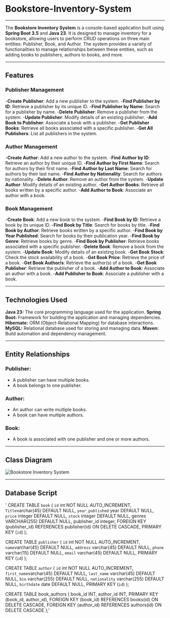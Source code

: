 # Bookstore-Inventory-System
___
The **Bookstore Inventory System** is a console-based application built using **Spring Boot 3.5** and **Java 23**. It is designed to manage inventory for a bookstore, allowing users to perform CRUD operations on three main entities: Publisher, Book, and Author. The system provides a variety of functionalities to manage relationships between these entities, such as adding books to publishers, authors to books, and more.
___
## Features
### Publisher Management
-**Create Publisher**: Add a new publisher to the system.
-**Find Publisher by ID**: Retrieve a publisher by its unique ID.
-**Find Publisher by Name**: Search for a publisher by name.
-**Delete Publisher**: Remove a publisher from the system.
-**Update Publisher**: Modify details of an existing publisher.
-**Add Book to Publisher**: Associate a book with a publisher.
-**Get Publisher Books**: Retrieve all books associated with a specific publisher.
-**Get All Publishers**: List all publishers in the system.

### Author Management
-**Create Author**: Add a new author to the system.
-**Find Author by ID**: Retrieve an author by their unique ID.
-**Find Author by First Name**: Search for authors by their first name.
-**Find Author by Last Name**: Search for authors by their last name.
-**Find Author by Nationality**: Search for authors by nationality.
-**Delete Author**: Remove an author from the system.
-**Update Author**: Modify details of an existing author.
-**Get Author Books**: Retrieve all books written by a specific author.
-**Add Author to Book**: Associate an author with a book.

### Book Management
-**Create Book**: Add a new book to the system.
-**Find Book by ID**: Retrieve a book by its unique ID.
-**Find Book by Title**: Search for books by title.
-**Find Book by Author**: Retrieve books written by a specific author.
-**Find Book by Year Published**: Search for books by their publication year.
-**Find Book by Genre**: Retrieve books by genre.
-**Find Book by Publisher**: Retrieve books associated with a specific publisher.
-**Delete Book**: Remove a book from the system.
-**Update Book**: Modify details of an existing book.
-**Get Book Stock**: Check the stock availability of a book.
-**Get Book Price**: Retrieve the price of a book.
-**Get Book Author/s**: Retrieve the author(s) of a book.
-**Get Book Publisher**: Retrieve the publisher of a book.
-**Add Author to Book**: Associate an author with a book.
-**Add Publisher to Book**: Associate a publisher with a book.
___
## Technologies Used
**Java 23:** The core programming language used for the application.
**Spring Boot:** Framework for building the application and managing dependencies.
**Hibernate:** ORM (Object-Relational Mapping) for database interactions.
**MySQL:** Relational database used for storing and managing data.
**Maven:** Build automation and dependency management.
___
## Entity Relationships
### Publisher:
- A publisher can have multiple books.
- A book belongs to one publisher.

### Author:
- An author can write multiple books. 
- A book can have multiple authors.

### Book:
- A book is associated with one publisher and one or more authors.
___
## Class Diagram
 ![Bookstore Inventory System](https://github.com/user-attachments/assets/afbc4479-b0b9-4ba0-afe9-47c5b40c6400)
___
## Database Script
' CREATE TABLE `book` (
  `id` int NOT NULL AUTO_INCREMENT,
  `Title`varchar(45) DEFAULT NULL,
  `year_published` year DEFAULT NULL,
    `price` integer DEFAULT NULL,
      `stock` integer DEFAULT NULL,
	genres VARCHAR(255) DEFAULT NULL,
      publisher_id integer,
    FOREIGN KEY (publisher_id) REFERENCES publisher(id) ON DELETE CASCADE,
  PRIMARY KEY (`id`)
);



CREATE TABLE `publisher` (
  `id` int NOT NULL AUTO_INCREMENT,
  `name`varchar(45) DEFAULT NULL,
  `address` varchar(45) DEFAULT NULL,
   `phone` varchar(15) DEFAULT NULL,
  `email` varchar(45) DEFAULT NULL,
  PRIMARY KEY (`id`)
);
  

CREATE TABLE `author` (
  `id` int NOT NULL AUTO_INCREMENT,
  `first_name`varchar(45) DEFAULT NULL,
  `last_name` varchar(45) DEFAULT NULL,
   `bio` varchar(255) DEFAULT NULL,
   `nationality` varchar(255) DEFAULT NULL,
  `birthdate` date DEFAULT NULL,
  PRIMARY KEY (`id`)
);



CREATE TABLE book_authors (
    book_id INT,
    author_id INT,
    PRIMARY KEY (book_id, author_id),
    FOREIGN KEY (book_id) REFERENCES books(id) ON DELETE CASCADE,
    FOREIGN KEY (author_id) REFERENCES authors(id) ON DELETE CASCADE
);'



